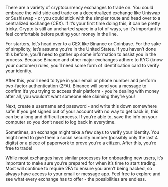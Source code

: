 There are a variety of cryptocurrency exchanges to trade on. You could embrace the wild side and trade on a decentralized exchange like Uniswap or Sushiswap - or you could stick with the simpler route and head over to a centralized exchange (CEX). If it’s your first time doing this, it can be pretty tricky. Crypto is still an uncharted space in a lot of ways, so it’s important to feel comfortable before putting your money in the line.

For starters, let’s head over to a CEX like Binance or Coinbase. For the sake of simplicity, let’s assume you’re in the United States. If you haven’t done this before, you’ll need to gather up some information to assist you in the process. Because Binance and other major exchanges adhere to KYC (know your customer) rules, you’ll need some form of identification card to verify your identity. 

After this, you’ll need to type in your email or phone number and perform two-factor authentication (2FA). Binance will send you a message to confirm it’s you trying to access their platform - you’re dealing with money after all, you wouldn’t want someone else claiming they’re you!

Next, create a username and password - and write this down somewhere safe! If you get signed out of your account with no way to get back in, this can be a long and difficult process. If you’re able to, save the info on your computer so you don’t need to log back in everytime. 

Sometimes, an exchange might take a few days to verify your identity. You might need to give them a social security number (possibly only the last 4 digits) or a piece of paperwork to prove you’re a citizen. After this, you’re free to trade!

While most exchanges have similar processes for onboarding new users, it’s important to make sure you’re prepared for when it’s time to start trading. Most will continue to require 2FA to ensure you aren’t being hacked, so always have access to your email or message app. Feel free to explore and see what every exchange has to offer - the possibilities are endless.
